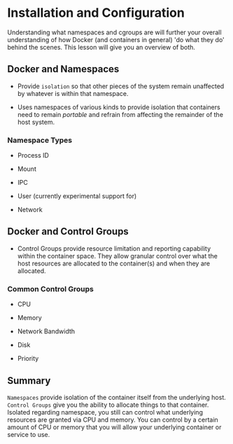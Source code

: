 # Installation and Configuration

Understanding what namespaces and cgroups are will further your overall
understanding of how Docker (and containers in general) 'do what they do'
behind the scenes. This lesson will give you an overview of both.

## Docker and Namespaces

+ Provide `isolation` so that other pieces of the system remain unaffected
by whatever is within that namespace.

+ Uses namespaces of various kinds to provide isolation that containers
need to remain *portable* and refrain from affecting the remainder
of the host system.

### Namespace Types

+ Process ID

+ Mount

+ IPC

+ User (currently experimental support for)

+ Network

## Docker and Control Groups

+ Control Groups provide resource limitation and reporting capability within
the container space. They allow granular control over what the host resources
are allocated to the container(s) and when they are allocated.

### Common Control Groups

+ CPU

+ Memory

+ Network Bandwidth

+ Disk

+ Priority

## Summary

`Namespaces` provide isolation of the container itself from the underlying host.
`Control Groups` give you the ability to allocate things to that container.
Isolated regarding namespace, you still can control what
underlying resources are granted via CPU and memory. You can control by a
certain amount of CPU or memory that you will allow your underlying container
or service to use.